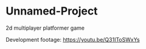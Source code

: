 # Unnamed-Project
2d multiplayer platformer game

Development footage: 
https://youtu.be/Q31IToSWxYs

